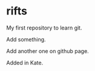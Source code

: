 # rifts
My first repository to learn git.

Add something.

Add another one on github page.

Added in Kate.